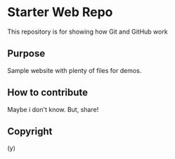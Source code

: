 # Starter Web Repo

This repository is for showing how Git and GitHub work

## Purpose

Sample website with plenty of files for demos.


## How to contribute

Maybe i don't know.
But, share!

## Copyright
(y)
